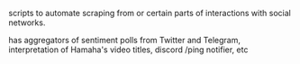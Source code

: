 scripts to automate scraping from or certain parts of interactions with social networks.

has aggregators of sentiment polls from Twitter and Telegram, interpretation of Hamaha's video titles, discord /ping notifier, etc
